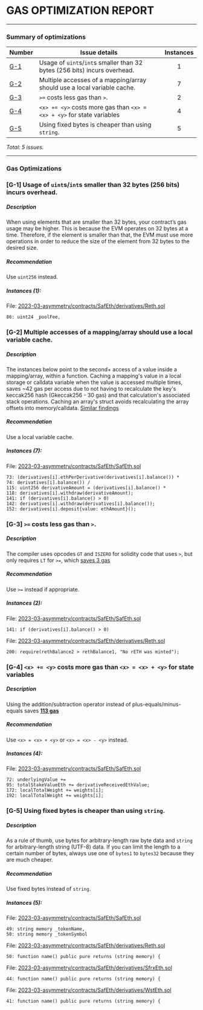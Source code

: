 # GAS OPTIMIZATION REPORT
---
### Summary of optimizations
| Number | Issue details | Instances |
|---|---|:---:|
| [G-1](#G1) |Usage of  `uint`s/`int`s smaller than 32 bytes (256 bits) incurs overhead. | 1
| [G-2](#G2) |Multiple accesses of a mapping/array should use a local variable cache. | 7
| [G-3](#G3) |`>=` costs less gas than `>`. | 2
| [G-4](#G4) |`<x> += <y>` costs more gas than `<x> = <x> + <y>` for state variables | 4
| [G-5](#G5) |Using fixed bytes is cheaper than using  `string`. | 5

*Total: 5 issues.*

---
### Gas Optimizations
### <a id=G1>[G-1]</a> Usage of  `uint`s/`int`s smaller than 32 bytes (256 bits) incurs overhead.

##### Description
When using elements that are smaller than 32 bytes, your contract’s gas usage may be higher. This is because the EVM operates on 32 bytes at a time. Therefore, if the element is smaller than that, the EVM must use more operations in order to reduce the size of the element from 32 bytes to the desired size.

##### Recommendation
Use `uint256` instead.

##### *Instances (1):*
File: [2023-03-asymmetry/contracts/SafEth/derivatives/Reth.sol](https://github.com/code-423n4/2023-03-asymmetry/blob/main/contracts/SafEth/derivatives/Reth.sol#L86 )
```solidity
86: uint24 _poolFee,
```
### <a id=G2>[G-2]</a> Multiple accesses of a mapping/array should use a local variable cache.

##### Description
The instances below point to the second+ access of a value inside a mapping/array, within a function. Caching a mapping's value in a local storage or calldata variable when the value is accessed multiple times, saves ~42 gas per access due to not having to recalculate the key's keccak256 hash (Gkeccak256 - 30 gas) and that calculation's associated stack operations. Caching an array's struct avoids recalculating the array offsets into memory/calldata. [Similar findings](https://github.com/code-423n4/2022-06-infinity-findings/issues/186)

##### Recommendation
Use a local variable cache.

##### *Instances (7):*
File: [2023-03-asymmetry/contracts/SafEth/SafEth.sol](https://github.com/code-423n4/2023-03-asymmetry/blob/main/contracts/SafEth/SafEth.sol#L73 )
```solidity
73: (derivatives[i].ethPerDerivative(derivatives[i].balance()) *
74: derivatives[i].balance()) /
115: uint256 derivativeAmount = (derivatives[i].balance() *
118: derivatives[i].withdraw(derivativeAmount);
141: if (derivatives[i].balance() > 0)
142: derivatives[i].withdraw(derivatives[i].balance());
152: derivatives[i].deposit{value: ethAmount}();
```
### <a id=G3>[G-3]</a> `>=` costs less gas than `>`.

##### Description
The compiler uses opcodes `GT` and `ISZERO` for solidity code that uses `>`, but only requires `LT` for `>=`, which [saves 3 gas](https://gist.github.com/IllIllI000/3dc79d25acccfa16dee4e83ffdc6ffde)

##### Recommendation
Use `>=` instead if appropriate.

##### *Instances (2):*
File: [2023-03-asymmetry/contracts/SafEth/SafEth.sol](https://github.com/code-423n4/2023-03-asymmetry/blob/main/contracts/SafEth/SafEth.sol#L141 )
```solidity
141: if (derivatives[i].balance() > 0)
```
File: [2023-03-asymmetry/contracts/SafEth/derivatives/Reth.sol](https://github.com/code-423n4/2023-03-asymmetry/blob/main/contracts/SafEth/derivatives/Reth.sol#L200 )
```solidity
200: require(rethBalance2 > rethBalance1, "No rETH was minted");
```
### <a id=G4>[G-4]</a> `<x> += <y>` costs more gas than `<x> = <x> + <y>` for state variables

##### Description
Using the addition/subtraction operator instead of plus-equals/minus-equals saves **[113 gas](https://gist.github.com/IllIllI000/cbbfb267425b898e5be734d4008d4fe8)**

##### Recommendation
Use `<x> = <x> + <y>` or `<x> = <x> - <y>` instead.

##### *Instances (4):*
File: [2023-03-asymmetry/contracts/SafEth/SafEth.sol](https://github.com/code-423n4/2023-03-asymmetry/blob/main/contracts/SafEth/SafEth.sol#L72 )
```solidity
72: underlyingValue +=
95: totalStakeValueEth += derivativeReceivedEthValue;
172: localTotalWeight += weights[i];
192: localTotalWeight += weights[i];
```
### <a id=G5>[G-5]</a> Using fixed bytes is cheaper than using  `string`.

##### Description
As a rule of thumb, use bytes for arbitrary-length raw byte data and `string` for arbitrary-length string (UTF-8) data. If you can limit the length to a certain number of bytes, always use one of `bytes1` to `bytes32` because they are much cheaper.

##### Recommendation
Use fixed bytes instead of `string`.

##### *Instances (5):*
File: [2023-03-asymmetry/contracts/SafEth/SafEth.sol](https://github.com/code-423n4/2023-03-asymmetry/blob/main/contracts/SafEth/SafEth.sol#L49 )
```solidity
49: string memory _tokenName,
50: string memory _tokenSymbol
```
File: [2023-03-asymmetry/contracts/SafEth/derivatives/Reth.sol](https://github.com/code-423n4/2023-03-asymmetry/blob/main/contracts/SafEth/derivatives/Reth.sol#L50 )
```solidity
50: function name() public pure returns (string memory) {
```
File: [2023-03-asymmetry/contracts/SafEth/derivatives/SfrxEth.sol](https://github.com/code-423n4/2023-03-asymmetry/blob/main/contracts/SafEth/derivatives/SfrxEth.sol#L44 )
```solidity
44: function name() public pure returns (string memory) {
```
File: [2023-03-asymmetry/contracts/SafEth/derivatives/WstEth.sol](https://github.com/code-423n4/2023-03-asymmetry/blob/main/contracts/SafEth/derivatives/WstEth.sol#L41 )
```solidity
41: function name() public pure returns (string memory) {
```
